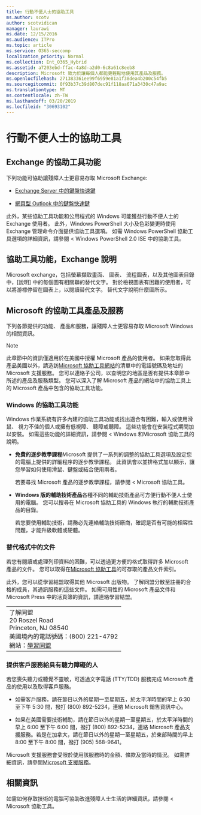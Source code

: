```yaml
---
title: 行動不便人士的協助工具
ms.author: scotv
author: scotvidican
manager: laurawi
ms.date: 12/15/2016
ms.audience: ITPro
ms.topic: article
ms.service: O365-seccomp
localization_priority: Normal
ms.collection: Ent_O365_Hybrid
ms.assetid: a7203ebd-ffac-4a8d-a2d0-6c8a61c8eeb8
description: Microsoft 致力於讓每個人都能更輕鬆地使用其產品及服務。
ms.openlocfilehash: 271383361ee99f6959e81a1f38dea4b200c54fb5
ms.sourcegitcommit: 0f93b37c39d807dec91f118aa671a3430c47a9ac
ms.translationtype: MT
ms.contentlocale: zh-TW
ms.lasthandoff: 03/20/2019
ms.locfileid: "30693102"
---
```

# <a name="accessibility-for-people-with-disabilities"></a>行動不便人士的協助工具

## <a name="accessibility-features-of-exchange"></a>Exchange 的協助工具功能

下列功能可協助讓殘障人士更容易存取 Microsoft Exchange:
  
- [Exchange Server 中的鍵盤快速鍵](http://technet.microsoft.com/library/146b2b52-1ef8-4606-991a-4cf4da694970.aspx)
    
- [網頁型 Outlook 中的鍵盤快速鍵](https://go.microsoft.com/fwlink/p/?LinkId=268079)
    
此外，某些協助工具功能和公用程式的 Windows 可能獲益行動不便人士的 Exchange 使用者。 此外，Windows PowerShell 大小及色彩變更時使用 Exchange 管理命令介面提供協助工具選項。 如需 Windows PowerShell 協助工具選項的詳細資訊，請參閱 < <b0>Windows PowerShell 2.0 ISE 中的協助工具</b0>。
  
## <a name="accessibility-features-of-exchange-help"></a>協助工具功能，Exchange 說明

Microsoft exchange，包括螢幕擷取畫面、 圖表、 流程圖表，以及其他圖表目錄中，[說明] 中的每個圖有相關聯的替代文字。 對於檢視圖表有困難的使用者，可以將游標停留在圖表上，以閱讀替代文字。 替代文字說明什麼圖所示。
  
## <a name="accessibility-products-and-services-from-microsoft"></a>Microsoft 的協助工具產品及服務

下列各節提供的功能、 產品和服務，讓殘障人士更容易存取 Microsoft Windows 的相關資訊。
  
> [!NOTE]
> 此章節中的資訊僅適用於在美國中授權 Microsoft 產品的使用者。 如果您取得此產品美國以外，請造訪[Microsoft 協助工具網站](https://www.microsoft.com/enable)的清單中的電話號碼及地址的 Microsoft 支援服務。 您可以連絡子公司，以查明您的地區是否有提供本章節中所述的產品及服務類型。 您可以深入了解 Microsoft 產品的網站中的協助工具上的 Microsoft 產品中包含的協助工具功能。 
  
### <a name="accessibility-features-of-windows"></a>Windows 的協助工具功能

Windows 作業系統有許多內建的協助工具功能或找出適合有困難，輸入或使用滑鼠、 視力不佳的個人或擁有低視障、 聽障或聽障。 這些功能會在安裝程式期間加以安裝。 如需這些功能的詳細資訊，請參閱 < Windows 和<b0>Microsoft 協助工具</b0>的說明。
  
- **免費的逐步教學課程**Microsoft 提供了一系列的調整的協助工具選項及設定您的電腦上提供的詳細程序的逐步教學課程。 此資訊會以並排格式加以顯示，讓您學習如何使用滑鼠、鍵盤或結合使用兩者。 
    
    若要尋找 Microsoft 產品的逐步教學課程，請參閱 < <b0>Microsoft 協助工具</b0>。
    
- **Windows 版的輔助技術產品**各種不同的輔助技術產品可方便行動不便人士使用的電腦。 您可以搜尋在 Microsoft 協助工具的 Windows 執行的輔助技術產品的目錄。 
    
    若您要使用輔助技術，請務必先連絡輔助技術廠商，確認是否有可能的相容性問題，才能升級軟體或硬體。 
    
### <a name="documentation-in-alternative-formats"></a>替代格式中的文件

若您有閱讀或處理列印資料的困難，可以透過更方便的格式取得許多 Microsoft 產品的文件。 您可以取得在[Microsoft 協助工具](https://go.microsoft.com/fwlink/p/?linkId=18139)的可存取的產品文件索引。 
  
此外，您可以從學習結盟取得其他 Microsoft 出版物。 了解同盟分散至註冊的合格的成員，其通訊服務的這些文件。 如需可用性的 Microsoft 產品文件和 Microsoft Press 中的活頁簿的資訊，請連絡學習結盟。 
  
||
|:-----|
|了解同盟  <br/> 20 Roszel Road  <br/> Princeton, NJ 08540  <br/> 美國境內的電話號碼：(800) 221-4792  <br/> 網站：[學習同盟](https://www.learningally.org/) <br/> |
   
### <a name="customer-service-for-people-with-hearing-impairments"></a>提供客戶服務給具有聽力障礙的人

若您喪失聽力或聽覺不靈敏，可透過文字電話 (TTY/TDD) 服務完成 Microsoft 產品的使用以及取得客戶服務。
  
- 如需客戶服務，請在節日以外的星期一至星期五，於太平洋時間的早上 6:30 至下午 5:30 間，撥打 (800) 892-5234，連絡 Microsoft 銷售資訊中心。 
    
- 如果在美國需要技術輔助，請在節日以外的星期一至星期五，於太平洋時間的早上 6:00 至下午 6:00 間，撥打 (800) 892-5234，連絡 Microsoft 產品支援服務。若是在加拿大，請在節日以外的星期一至星期五，於東部時間的早上 8:00 至下午 8:00 間，撥打 (905) 568-9641。 
    
Microsoft 支援服務會受限於使用該服務時的金額、條款及當時的情況。 如需詳細資訊，請參閱[Microsoft 支援服務](https://go.microsoft.com/fwlink/p/?linkId=18142)。
  
## <a name="for-more-information"></a>相關資訊

如需如何存取技術的電腦可協助改進殘障人士生活的詳細資訊，請參閱 < <b0>Microsoft 協助工具</b0>。 
  


